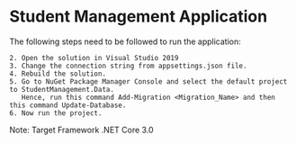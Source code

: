 # Student Management Application
The following steps need to be followed to run the application:
	
	2. Open the solution in Visual Studio 2019
	3. Change the connection string from appsettings.json file.
	4. Rebuild the solution.
	5. Go to NuGet Package Manager Console and select the default project to StudentManagement.Data. 
	   Hence, run this command Add-Migration <Migration_Name> and then this command Update-Database.
	6. Now run the project.

Note: Target Framework .NET Core 3.0
